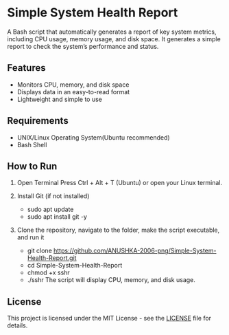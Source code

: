 # Simple System Health Report
A Bash script that automatically generates a report of key system metrics, including CPU usage, memory usage, and disk space.
It generates a simple report to check the system’s performance and status.

## Features
- Monitors CPU, memory, and disk space
- Displays data in an easy-to-read format
- Lightweight and simple to use

## Requirements
- UNIX/Linux Operating System(Ubuntu recommended)
- Bash Shell

## How to Run
1. Open Terminal 
   Press Ctrl + Alt + T (Ubuntu) or open your Linux  terminal.

2. Install Git (if not installed)  
     - sudo apt update
     - sudo apt install git -y

3. Clone the repository, navigate to the folder, make the script executable, and run it
     - git clone https://github.com/ANUSHKA-2006-png/Simple-System-Health-Report.git
     - cd Simple-System-Health-Report
     - chmod +x sshr
     - ./sshr
   The script will display CPU, memory, and disk usage.
   
## License
This project is licensed under the MIT License - see the [LICENSE](LICENSE) file for details.
